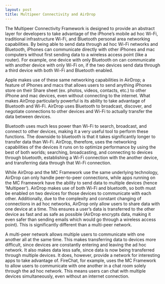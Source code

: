 ```yaml
---
layout: post
title: Multipeer Connectivity and AirDrop
---
```

The Multipeer Connectivity Framework is designed to provide an abstract layer for developers to take advantage of the iPhone’s mobile ad hoc Wi-Fi, traditional infrastructure Wi-Fi,  and Bluetooth personal area networking capabilities. 
By being able to send data through ad hoc Wi-Fi networks and Bluetooth, iPhones can communicate directly with other iPhones and mac computers without first sending data to a wireless access point (like a router). 
For example, one device with only Bluetooth on can communicate with another device with only Wi-Fi on, if the two devices send data through a third device with both Wi-Fi and Bluetooth enabled.

Apple makes use of these same networking capabilities in AirDrop; a feature of iPhones and macs that allows users to send anything iPhones store on their Share sheet (ex. photos, videos, contacts, etc.) to other iPhone and mac devices, even without connecting to the internet. 
What makes AirDrop particularly powerful is its ability to take advantage of Bluetooth and Wi-Fi. AirDrop uses Bluetooth to broadcast, discover, and negotiate connections to other devices and Wi-Fi to actually transfer the data between devices.

Bluetooth uses much less power than Wi-Fi to search, broadcast, and connect to other devices, making it a very useful tool to perform these functions. 
The downside to bluetooth is that it takes significantly longer to transfer data than Wi-Fi. 
AirDrop, therefore, uses the networking capabilities of the devices it runs on to optimize performance by using the best of both worlds; searching, broadcasting, and connecting to devices through bluetooth, establishing a Wi-Fi connection with the another device, and transferring data through that Wi-Fi connection. 

While AirDrop and the MC Framework use the same underlying technology, AirDrop can only handle peer-to-peer connections, while apps running on the MC Framework have the ability to send data to multiple devices (hence ‘Multipeer’). 
AirDrop makes use of both Wi-Fi and bluetooth, so both must be enabled on two devices for those devices to communicate with each other. 
Additionally, due to the complexity and constant changing of connections in ad hoc networks, AirDrop only allow users to share data with one device at a time. 
This ensures a user’s data is transferred to the other device as fast and as safe as possible (AirDrop encrypts data, making it even safer than sending emails which would go through a wireless access point). 
This is significantly different than a multi-peer network.

A multi-peer network allows multiple users to communicate with one another all at the same time. 
This makes transferring data to devices more difficult, since devices are constantly entering and leaving the ad hoc network. 
It also makes data less safe, since data is now being transferred through multiple devices. 
It does, however, provide a network for interesting apps to take advantage of. 
FireChat, for example, uses the MC Framework to allow users to communicate with one another in a chat room solely through the ad hoc network. 
This means users can chat with multiple devices simultaneously, even without an internet connection. 
